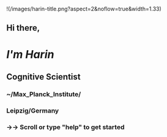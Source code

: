 !(/images/harin-title.png?aspect=2&noflow=true&width=1.33)


##   Hi there, 

#  *I'm Harin*

##   Cognitive Scientist
###   ~/Max_Planck_Institute/
###   Leipzig/Germany



### →→ Scroll or type "help" to get started
